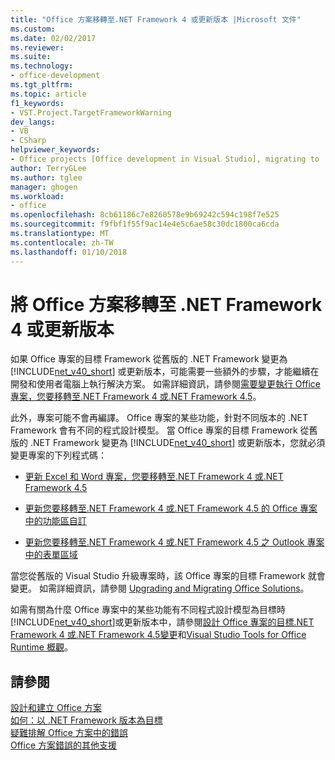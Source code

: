 ```yaml
---
title: "Office 方案移轉至.NET Framework 4 或更新版本 |Microsoft 文件"
ms.custom: 
ms.date: 02/02/2017
ms.reviewer: 
ms.suite: 
ms.technology:
- office-development
ms.tgt_pltfrm: 
ms.topic: article
f1_keywords:
- VST.Project.TargetFrameworkWarning
dev_langs:
- VB
- CSharp
helpviewer_keywords:
- Office projects [Office development in Visual Studio], migrating to .NET Framework 4
author: TerryGLee
ms.author: tglee
manager: ghogen
ms.workload:
- office
ms.openlocfilehash: 8cb61186c7e8260578e9b69242c594c198f7e525
ms.sourcegitcommit: f9fbf1f55f9ac14e4e5c6ae58c30dc1800ca6cda
ms.translationtype: MT
ms.contentlocale: zh-TW
ms.lasthandoff: 01/10/2018
---
```

# <a name="migrating-office-solutions-to-the-net-framework-4-or-later"></a>將 Office 方案移轉至 .NET Framework 4 或更新版本
  如果 Office 專案的目標 Framework 從舊版的 .NET Framework 變更為 [!INCLUDE[net_v40_short](../sharepoint/includes/net-v40-short-md.md)] 或更新版本，可能需要一些額外的步驟，才能繼續在開發和使用者電腦上執行解決方案。 如需詳細資訊，請參閱[需要變更執行 Office 專案，您要移轉至.NET Framework 4 或.NET Framework 4.5](../vsto/required-changes-to-run-office-projects-that-you-migrate-to-the-dotnet-framework-4-or-the-dotnet-framework-4-5.md)。  
  
 此外，專案可能不會再編譯。 Office 專案的某些功能，針對不同版本的 .NET Framework 會有不同的程式設計模型。 當 Office 專案的目標 Framework 從舊版的 .NET Framework 變更為 [!INCLUDE[net_v40_short](../sharepoint/includes/net-v40-short-md.md)] 或更新版本，您就必須變更專案的下列程式碼：  
  
-   [更新 Excel 和 Word 專案，您要移轉至.NET Framework 4 或.NET Framework 4.5](../vsto/updating-excel-and-word-projects-that-you-migrate-to-the-dotnet-framework-4-or-the-dotnet-framework-4-5.md)  
  
-   [更新您要移轉至.NET Framework 4 或.NET Framework 4.5 的 Office 專案中的功能區自訂](../vsto/updating-ribbon-customizations-in-office-projects-that-you-migrate-to-the-dotnet-framework-4-or-the-dotnet-framework-4-5.md)  
  
-   [更新您要移轉至.NET Framework 4 或.NET Framework 4.5 之 Outlook 專案中的表單區域](../vsto/updating-form-regions-in-outlook-projects-that-you-migrate-to-the-dotnet-framework-4-or-the-dotnet-framework-4-5.md)  
  
 當您從舊版的 Visual Studio 升級專案時，該 Office 專案的目標 Framework 就會變更。 如需詳細資訊，請參閱 [Upgrading and Migrating Office Solutions](../vsto/upgrading-and-migrating-office-solutions.md)。  
  
 如需有關為什麼 Office 專案中的某些功能有不同程式設計模型為目標時[!INCLUDE[net_v40_short](../sharepoint/includes/net-v40-short-md.md)]或更新版本中，請參閱[設計 Office 專案的目標.NET Framework 4 或.NET Framework 4.5變更](../vsto/changes-to-the-design-of-office-projects-that-target-the-dotnet-framework-4-or-the-dotnet-framework-4-5.md)和[Visual Studio Tools for Office Runtime 概觀](../vsto/visual-studio-tools-for-office-runtime-overview.md)。  
  
## <a name="see-also"></a>請參閱  
 [設計和建立 Office 方案](../vsto/designing-and-creating-office-solutions.md)   
 [如何：以 .NET Framework 版本為目標](../ide/how-to-target-a-version-of-the-dotnet-framework.md)   
 [疑難排解 Office 方案中的錯誤](../vsto/troubleshooting-errors-in-office-solutions.md)   
 [Office 方案錯誤的其他支援](../vsto/additional-support-for-errors-in-office-solutions.md)  
  
  